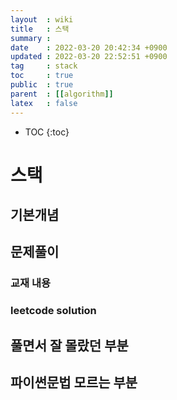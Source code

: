 ```yaml
---
layout  : wiki
title   : 스택 
summary : 
date    : 2022-03-20 20:42:34 +0900
updated : 2022-03-20 22:52:51 +0900
tag     : stack 
toc     : true
public  : true
parent  : [[algorithm]] 
latex   : false
---
```

* TOC
{:toc}

# 스택  
## 기본개념 
## 문제풀이  
### 교재 내용
### leetcode solution
## 풀면서 잘 몰랐던 부분 
## 파이썬문법 모르는 부분 

